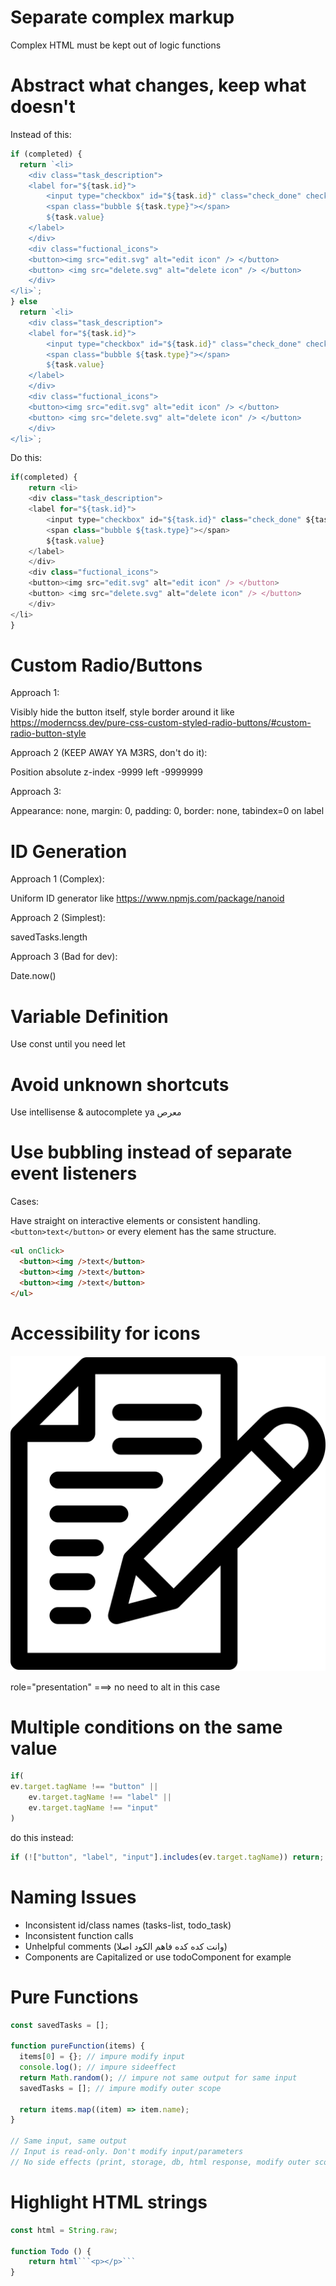 # Separate complex markup

Complex HTML must be kept out of logic functions

# Abstract what changes, keep what doesn't

Instead of this:

```js
if (completed) {
  return `<li>
    <div class="task_description">
    <label for="${task.id}">
        <input type="checkbox" id="${task.id}" class="check_done" checked />
        <span class="bubble ${task.type}"></span>
        ${task.value}
    </label>
    </div>
    <div class="fuctional_icons">
    <button><img src="edit.svg" alt="edit icon" /> </button>
    <button> <img src="delete.svg" alt="delete icon" /> </button>
    </div>
</li>`;
} else
  return `<li>
    <div class="task_description">
    <label for="${task.id}">
        <input type="checkbox" id="${task.id}" class="check_done" checked />
        <span class="bubble ${task.type}"></span>
        ${task.value}
    </label>
    </div>
    <div class="fuctional_icons">
    <button><img src="edit.svg" alt="edit icon" /> </button>
    <button> <img src="delete.svg" alt="delete icon" /> </button>
    </div>
</li>`;
```

Do this:

```js
if(completed) {
    return <li>
    <div class="task_description">
    <label for="${task.id}">
        <input type="checkbox" id="${task.id}" class="check_done" ${task.completed? "checked": ""} />
        <span class="bubble ${task.type}"></span>
        ${task.value}
    </label>
    </div>
    <div class="fuctional_icons">
    <button><img src="edit.svg" alt="edit icon" /> </button>
    <button> <img src="delete.svg" alt="delete icon" /> </button>
    </div>
</li>
}

```

# Custom Radio/Buttons

Approach 1:

Visibly hide the button itself, style border around it like https://moderncss.dev/pure-css-custom-styled-radio-buttons/#custom-radio-button-style

Approach 2 (KEEP AWAY YA M3RS, don't do it):

Position absolute z-index -9999 left -9999999

Approach 3:

Appearance: none, margin: 0, padding: 0, border: none, tabindex=0 on label

# ID Generation

Approach 1 (Complex):

Uniform ID generator like https://www.npmjs.com/package/nanoid

Approach 2 (Simplest):

savedTasks.length

Approach 3 (Bad for dev):

Date.now()

# Variable Definition

Use const until you need let

# Avoid unknown shortcuts

Use intellisense & autocomplete ya معرص

# Use bubbling instead of separate event listeners

Cases:

Have straight on interactive elements or consistent handling. `<button>text</button>` or every element has the same structure.

```html
<ul onClick>
  <button><img />text</button>
  <button><img />text</button>
  <button><img />text</button>
</ul>
```

# Accessibility for icons

<img src="edit.svg" alt="" role="presentation" />

role="presentation" ===> no need to alt in this case

# Multiple conditions on the same value

```js
if(
ev.target.tagName !== "button" ||
    ev.target.tagName !== "label" ||
    ev.target.tagName !== "input"
)
```

do this instead:

```js
if (!["button", "label", "input"].includes(ev.target.tagName)) return;
```

# Naming Issues

- Inconsistent id/class names (tasks-list, todo_task)
- Inconsistent function calls
- Unhelpful comments (وانت كده كده فاهم الكود اصلا)
- Components are Capitalized or use todoComponent for example

# Pure Functions

```js
const savedTasks = [];

function pureFunction(items) {
  items[0] = {}; // impure modify input
  console.log(); // impure sideeffect
  return Math.random(); // impure not same output for same input
  savedTasks = []; // impure modify outer scope

  return items.map((item) => item.name);
}

// Same input, same output
// Input is read-only. Don't modify input/parameters
// No side effects (print, storage, db, html response, modify outer scope)
```

# Highlight HTML strings

```js
const html = String.raw;

function Todo () {
    return html```<p></p>```
}
```